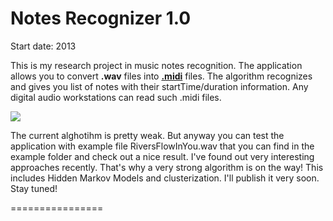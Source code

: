 <h1><b>Notes Recognizer 1.0 </b></h1>
Start date: 2013

This is my research project in music notes recognition.
The application allows you to convert <b>.wav</b> files into <b><a href="https://en.wikipedia.org/wiki/MIDI" target="_blank">.midi</a></b> files. The algorithm recognizes and gives you list of notes with their startTime/duration information. Any digital audio workstations can read such .midi files.

<img src="http://s020.radikal.ru/i700/1410/46/26a6798e9f5c.jpg">

The current alghotihm is pretty weak. But anyway you can test the application with example file RiversFlowInYou.wav that you can find in the example folder and check out a nice result. I've found out very interesting approaches recently. That's why a very strong algorithm is on the way! This includes Hidden Markov Models and clusterization. I'll publish it very soon. Stay tuned!

================
